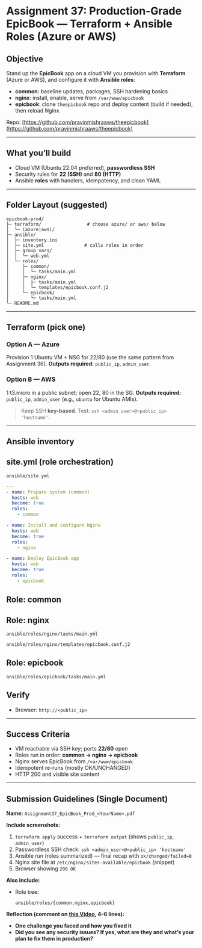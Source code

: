 # Assignment 37: **Production-Grade EpicBook — Terraform + Ansible Roles (Azure or AWS)**

## Objective

Stand up the **EpicBook** app on a cloud VM you provision with **Terraform** (Azure or AWS), and configure it with **Ansible roles**:

* **common**: baseline updates, packages, SSH hardening basics
* **nginx**: install, enable, serve from `/var/www/epicbook`
* **epicbook**: clone `theepicbook` repo and deploy content (build if needed), then reload Nginx

Repo: [https://github.com/pravinmishraaws/theepicbook](https://github.com/pravinmishraaws/theepicbook)

---

## What you’ll build

* Cloud VM (Ubuntu 22.04 preferred), **passwordless SSH**
* Security rules for **22 (SSH)** and **80 (HTTP)**
* Ansible **roles** with handlers, idempotency, and clean YAML

---

## Folder Layout (suggested)

```
epicbook-prod/
├─ terraform/                 # choose azure/ or aws/ below
│  └─ (azure|aws)/
├─ ansible/
│  ├─ inventory.ini
│  ├─ site.yml               # calls roles in order
│  ├─ group_vars/
│  │  └─ web.yml
│  └─ roles/
│     ├─ common/
│     │  └─ tasks/main.yml
│     ├─ nginx/
│     │  ├─ tasks/main.yml
│     │  └─ templates/epicbook.conf.j2
│     └─ epicbook/
│        └─ tasks/main.yml
└─ README.md
```

---

## Terraform (pick one)

### Option A — Azure

Provision 1 Ubuntu VM + NSG for 22/80 (use the same pattern from Assignment 36).
**Outputs required:** `public_ip`, `admin_user`.

### Option B — AWS

1 t3.micro in a public subnet; open 22, 80 in the SG.
**Outputs required:** `public_ip`, `admin_user` (e.g., `ubuntu` for Ubuntu AMIs).

> Keep SSH **key-based**. Test: `ssh <admin_user>@<public_ip> 'hostname'`.

---

## Ansible inventory

## site.yml (role orchestration)

`ansible/site.yml`

```yaml
---
- name: Prepare system (common)
  hosts: web
  become: true
  roles:
    - common

- name: Install and configure Nginx
  hosts: web
  become: true
  roles:
    - nginx

- name: Deploy EpicBook app
  hosts: web
  become: true
  roles:
    - epicbook
```

## Role: common

## Role: nginx

`ansible/roles/nginx/tasks/main.yml`

`ansible/roles/nginx/templates/epicbook.conf.j2`

## Role: epicbook

`ansible/roles/epicbook/tasks/main.yml`


## Verify

* Browser: `http://<public_ip>`

---

## Success Criteria

* VM reachable via SSH key; ports **22/80** open
* Roles run in order: **common → nginx → epicbook**
* Nginx serves EpicBook from `/var/www/epicbook`
* Idempotent re-runs (mostly OK/UNCHANGED)
* HTTP 200 and visible site content

---

## Submission Guidelines (Single Document)

**Name:** `Assignment37_EpicBook_Prod_<YourName>.pdf`

**Include screenshots:**

1. `terraform apply` success + `terraform output` (shows `public_ip`, `admin_user`)
2. Passwordless SSH check: `ssh <admin_user>@<public_ip> 'hostname'`
3. Ansible run (roles summarized) — final recap with `ok/changed/failed=0`
4. Nginx site file at `/etc/nginx/sites-available/epicbook` (snippet)
5. Browser showing `200 OK`

**Also include:**

* Role tree:

  ```
  ansible/roles/{common,nginx,epicbook}
  ```

**Reflection (comment on [**this Video**](https://youtube.com/live/XqqlV1wbVQ8?feature=share), 4–6 lines):**

* **One challenge you faced and how you fixed it**
* **Did you see any security issues? If yes, what are they and what’s your plan to fix them in production?**

